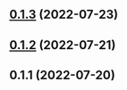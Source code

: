 ## [0.1.3](https://github.com/IngNoob/gitsearch/compare/v0.1.2...v0.1.3) (2022-07-23)



## [0.1.2](https://github.com/IngNoob/gitsearch/compare/v0.1.1...v0.1.2) (2022-07-21)



## 0.1.1 (2022-07-20)



